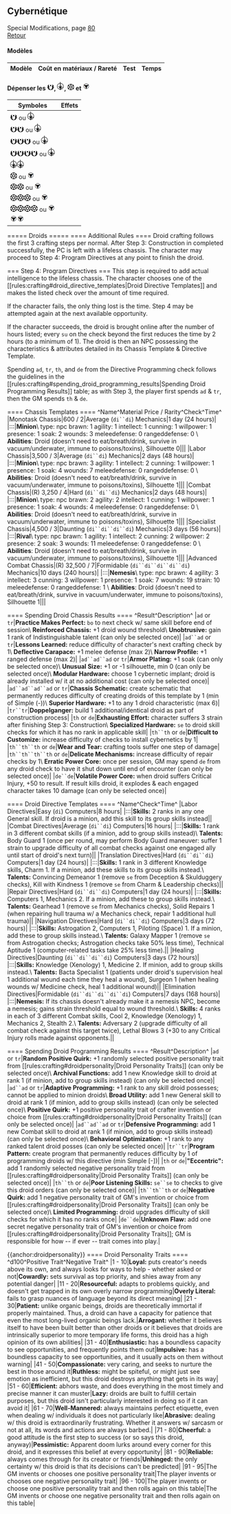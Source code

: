 ## Cybernétique
Special Modifications, page [80](https://thetrove.is/Books/Star%20Wars%20[multi]/FFG/Edge%20of%20the%20Empire/Edge%20of%20the%20Empire%20-%20%28SWE14%29%20Special%20Modifications.pdf#page=84)  
[Retour](../index.md)

#### Modèles

| Modèle | Coût en matériaux / Rareté | Test | Temps |
| --- | --: | --- | --- |


#### Dépenser les <img src="../images/advantage.png" width="16">, <img src="../images/triomphe.png" width="16">, <img src="../images/threat.png" width="16"> et <img src="../images/despair.png" width="16">

Symboles | Effets
--- | ---
<img src="../images/advantage.png" width="16"> ou <img src="../images/triomphe.png" width="16"> | 
<img src="../images/advantage.png" width="16"><img src="../images/advantage.png" width="16"> ou <img src="../images/triomphe.png" width="16"> | 
<img src="../images/advantage.png" width="16"><img src="../images/advantage.png" width="16"><img src="../images/advantage.png" width="16"> ou <img src="../images/triomphe.png" width="16"> | 
<img src="../images/advantage.png" width="16"><img src="../images/advantage.png" width="16"><img src="../images/advantage.png" width="16"><img src="../images/advantage.png" width="16"> ou <img src="../images/triomphe.png" width="16"> | 
<img src="../images/triomphe.png" width="16"><img src="../images/triomphe.png" width="16"> | 
<img src="../images/threat.png" width="16"> ou <img src="../images/despair.png" width="16"> | 
<img src="../images/threat.png" width="16"><img src="../images/threat.png" width="16"> ou <img src="../images/despair.png" width="16"> | 
<img src="../images/threat.png" width="16"><img src="../images/threat.png" width="16"><img src="../images/threat.png" width="16"> ou <img src="../images/despair.png" width="16"> | 
<img src="../images/threat.png" width="16"><img src="../images/threat.png" width="16"><img src="../images/threat.png" width="16"><img src="../images/threat.png" width="16"> ou <img src="../images/despair.png" width="16"> | 
<img src="../images/despair.png" width="16"><img src="../images/despair.png" width="16"> | 



===== Droids =====
==== Additional Rules ====
Droid crafting follows the first 3 crafting steps per normal. After Step 3: Construction in completed successfully, the PC is left with a lifeless chassis. The character may proceed to Step 4: Program Directives at any point to finish the droid.

=== Step 4: Program Directives ===
This step is required to add actual intelligence to the lifeless chassis. The character chooses one of the [[rules:crafting#droid_directive_templates|Droid Directive Templates]] and makes the listed check over the amount of time required.

If the character fails, the only thing lost is the time. Step 4 may be attempted again at the next available opportunity.

If the character succeeds, the droid is brought online after the number of hours listed; every `su` on the check beyond the first reduces the time by 2 hours (to a minimum of 1). The droid is then an NPC possessing the characteristics & attributes detailed in its Chassis Template & Directive Template.

Spending `ad`, `tr`, `th`, and `de` from the Directive Programming check follows the guidelines in the [[rules:crafting#spending_droid_programming_results|Spending Droid Programming Results]] table; as with Step 3, the player first spends `ad` & `tr`, then the GM spends `th` & `de`.

====  Chassis Templates ====
^Name^Material Price / Rarity^Check^Time^
|Monotask Chassis|600 / 2|Average (`di``di`) Mechanics|1 day (24 hours)|
|:::|**Minion**\\ <statblock>
type: npc
brawn: 1
agility: 1
intellect: 1
cunning: 1
willpower: 1
presence: 1
soak: 2
wounds: 3
meleedefense: 0
rangeddefense: 0
</statblock>\\ **Abilities**: Droid (doesn't need to eat/breath/drink, survive in vacuum/underwater, immune to poisons/toxins), Silhouette 0|||
|Labor Chassis|3,500 / 3|Average (`di``di`) Mechanics|2 days (48 hours)|
|:::|**Minion**\\ <statblock>
type: npc
brawn: 3
agility: 1
intellect: 2
cunning: 1
willpower: 1
presence: 1
soak: 4
wounds: 7
meleedefense: 0
rangeddefense: 0
</statblock>\\ **Abilities**: Droid (doesn't need to eat/breath/drink, survive in vacuum/underwater, immune to poisons/toxins), Silhouette 1|||
|Combat Chassis|(R) 3,250 / 4|Hard (`di``di``di`) Mechanics|2 days (48 hours)|
|:::|**Minion**\\ <statblock>
type: npc
brawn: 2
agility: 2
intellect: 1
cunning: 1
willpower: 1
presence: 1
soak: 4
wounds: 4
meleedefense: 0
rangeddefense: 0
</statblock>\\ **Abilities**: Droid (doesn't need to eat/breath/drink, survive in vacuum/underwater, immune to poisons/toxins), Silhouette 1|||
|Specialist Chassis|4,500 / 3|Daunting (`di``di``di``di`) Mechanics|3 days (56 hours)|
|:::|**Rival**\\ <statblock>
type: npc
brawn: 1
agility: 1
intellect: 2
cunning: 2
willpower: 2
presence: 2
soak: 3
wounds: 11
meleedefense: 0
rangeddefense: 0
</statblock>\\ **Abilities**: Droid (doesn't need to eat/breath/drink, survive in vacuum/underwater, immune to poisons/toxins), Silhouette 1|||
|Advanced Combat Chassis|(R) 32,500 / 7|Formidable (`di``di``di``di``di`) Mechanics|10 days (240 hours)|
|:::|**Nemesis**\\ <statblock>
type: npc
brawn: 4
agility: 3
intellect: 3
cunning: 3
willpower: 1
presence: 1
soak: 7
wounds: 19
strain: 10
meleedefense: 0
rangeddefense: 1
</statblock>\\ **Abilities**: Droid (doesn't need to eat/breath/drink, survive in vacuum/underwater, immune to poisons/toxins), Silhouette 1|||

==== Spending Droid Chassis Results ====
^Result^Description^
|`ad` or `tr`|**Practice Makes Perfect:** `bo` to next check w/ same skill before end of session\\ **Reinforced Chassis:** +1 droid wound threshold\\ **Unobtrusive:** gain 1 rank of Indistinguishable talent (can only be selected once)|
|`ad``ad` or `tr`|**Lessons Learned:** reduce difficulty of character's next crafting check by 1\\ **Deflective Carapace:** +1 melee defense (max 2)\\ **Narrow Profile:** +1 ranged defense (max 2)|
|`ad``ad``ad` or `tr`|**Armor Plating:** +1 soak (can only be selected once)\\ **Unusual Size:** +1 or -1 silhouette, min 0 (can only be selected once)\\ **Modular Hardware:** choose 1 cybernetic implant; droid is already installed w/ it at no additional cost (can only be selected once)|
|`ad``ad``ad``ad` or `tr`|**Chassis Schematic:** create schematic that permanently reduces difficulty of creating droids of this template by 1 (min of Simple (-))\\ **Superior Hardware:** +1 to any 1 droid characteristic (max 6)|
|`tr``tr`|**Doppelganger:** build 1 additional/identical droid as part of construction process|
|`th` or `de`|**Exhausting Effort:** character suffers 3 strain after finishing Step 3: Construction\\ **Specialized Hardware:** `se` to droid skill checks for which it has no rank in applicable skill|
|`th``th` or `de`|**Difficult to Customize:** increase difficulty of checks to install cybernetics by 1|
|`th``th``th` or `de`|**Wear and Tear:** crafting tools suffer one step of damage|
|`th``th``th``th` or `de`|**Delicate Mechanisms:** increase difficulty of repair checks by 1\\ **Erratic Power Core:** once per session, GM may spend `de` from any droid check to have it shut down until end of encounter (can only be selected once)|
|`de``de`|**Volatile Power Core:** when droid suffers Critical Injury, +50 to result. If result kills droid, it explodes & each engaged character takes 10 damage (can only be selected once)|

==== Droid Directive Templates ====
^Name^Check^Time^
|Labor Directives|Easy (`di`) Computers|8 hours|
|:::|**Skills:** 2 ranks in any one General skill. If droid is a minion, add this skill to its group skills instead||
|Combat Directives|Average (`di``di`) Computers|16 hours|
|:::|**Skills:** 1 rank in 3 different combat skills (if a minion, add to group skills instead)\\ **Talents:** Body Guard 1 (once per round, may perform Body Guard maneuver: suffer 1 strain to upgrade difficulty of all combat checks against one engaged ally until start of droid's next turn)||
|Translation Directives|Hard (`di``di``di`) Computers|1 day (24 hours)|
|:::|**Skills:** 1 rank in 3 different Knowledge skills, Charm 1. If a minion, add these skills to its group skills instead.\\ **Talents:** Convincing Demeanor 1 (remove `se` from Deception & Skulduggery checks), Kill with Kindness 1 (remove `se` from Charm & Leadership checks)||
|Repair Directives|Hard (`di``di``di`) Computers|1 day (24 hours)|
|:::|**Skills:** Computers 1, Mechanics 2. If a minion, add these to group skills instead.\\ **Talents:** Gearhead 1 (remove `se` from Mechanics checks), Solid Repairs 1 (when repairing hull trauma w/ a Mechanics check, repair 1 additional hull trauma)||
|Navigation Directives|Hard (`di``di``di`) Computers|3 days (72 hours)|
|:::|**Skills:** Astrogation 2, Computers 1, Piloting (Space) 1. If a minion, add these to group skills instead.\\ **Talents:** Galaxy Mapper 1 (remove `se` from Astrogation checks; Astrogation checks take 50% less time), Technical Aptitude 1 (computer-related tasks take 25% less time).||
|Healing Directives|Daunting (`di``di``di``di`) Computers|3 days (72 hours)|
|:::|**Skills:** Knowledge (Xenology) 1, Medicine 2. If minion, add to group skills instead.\\ **Talents:** Bacta Specialist 1 (patients under droid's supervision heal 1 additional wound each time they heal a wound), Surgeon 1 (when healing wounds w/ Medicine check, heal 1 additional wound)||
|Elimination Directives|Formidable (`di``di``di``di``di`) Computers|7 days (168 hours)|
|:::|**Nemesis:** If its chassis doesn't already make it a nemesis NPC, become a nemesis; gains strain threshold equal to wound threshold.\\ **Skills:** 4 ranks in each of 3 different Combat skills, Cool 2, Knowledge (Xenology) 1, Mechanics 2, Stealth 2.\\ **Talents:** Adversary 2 (upgrade difficulty of all combat check against this target twice), Lethal Blows 3 (+30 to any Critical Injury rolls made against opponents.||

==== Spending Droid Programming Results ====
^Result^Description^
|`ad` or `tr`|**Random Positive Quirk:** +1 randomly selected positive personality trait from [[rules:crafting#droidpersonality|Droid Personality Traits]] (can only be selected once)\\ **Archival Functions:** add 1 new Knowledge skill to droid at rank 1 (if minion, add to group skills instead) (can only be selected once)|
|`ad``ad` or `tr`|**Adaptive Programming:** +1 rank to any skill droid possesses; cannot be applied to minion droids\\ **Broad Utility:** add 1 new General skill to droid at rank 1 (if minion, add to group skills instead) (can only be selected once)\\ **Positive Quirk:** +1 positive personality trait of crafter invention or choice from [[rules:crafting#droidpersonality|Droid Personality Traits]] (can only be selected once)|
|`ad``ad``ad` or `tr`|**Defensive Programming:** add 1 new Combat skill to droid at rank 1 (if minion, add to group skills instead) (can only be selected once)\\ **Behavioral Optimization:** +1 rank to any ranked talent droid posses (can only be selected once)|
|`tr``tr`|**Program Pattern:** create program that permanently reduces difficulty by 1 of programming droids w/ this directive (min Simple [-])|
|`th` or `de`|**"Eccentric":** add 1 randomly selected negative personality traid from [[rules:crafting#droidpersonality|Droid Personality Traits]] (can only be selected once)|
|`th``th` or `de`|**Poor Listening Skills:** `se``se` to checks to give this droid orders (can only be selected once)|
|`th``th``th` or `de`|**Negative Quirk:** add 1 negative personality trait of GM's invention or choice from [[rules:crafting#droidpersonality|Droid Personality Traits]] (can only be selected once)\\ **Limited Programming:** droid upgrades difficulty of skill checks for which it has no ranks once|
|`de``de`|**Unknown Flaw:** add one secret negative personality trait of GM's invention or choice from [[rules:crafting#droidpersonality|Droid Personality Traits]]; GM is responsible for how -- if ever -- trait comes into play.|

{{anchor:droidpersonality}}
==== Droid Personality Traits ====
^d100^Positive Trait^Negative Trait^
|1 - 10|**Loyal:** puts creator's needs above its own, and always looks for ways to help - whether asked or not|**Cowardly:** sets survival as top priority, and shies away from any potential danger|
|11 - 20|**Resourceful:** adapts to problems quickly, and doesn't get trapped in its own overly narrow programming|**Overly Literal:** fails to grasp nuances of language beyond its direct meaning|
|21 - 30|**Patient:** unlike organic beings, droids are theoretically immortal if properly maintained. Thus, a droid can have a capacity for patience that even the most long-lived organic beings lack.|**Arrogant:** whether it believes itself to have been built better than other droids or it believes that droids are intrinsically superior to more temporary life forms, this droid has a high opinion of its own abilities|
|31 - 40|**Enthusiastic:** has a boundless capacity to see opportunities, and frequently points them out|**Impulsive:** has a boundless capacity to see opportunities, and it usually acts on them without warning|
|41 - 50|**Compassionate:** very caring, and seeks to nurture the best in those around it|**Ruthless:** might be spiteful, or might just see emotion as inefficient, but this droid destroys anything that gets in its way|
|51 - 60|**Efficient:** abhors waste, and does everything in the most timely and precise manner it can muster|**Lazy:** droids are built to fulfill certain purposes, but this droid isn't particularly interested in doing so if it can avoid it|
|61 - 70|**Well-Mannered:** always maintains perfect etiquette, even when dealing w/ individuals it does not particularly like|**Abrasive:** dealing w/ this droid is extraordinarily frustrating. Whether it answers w/ sarcasm or not at all, its words and actions are always barbed.|
|71 - 80|**Cheerful:** a good attitude is the first step to success (or so says this droid, anyway)|**Pessimistic:** Apparent doom lurks around every corner for this droid, and it expresses this belief at every opportunity|
|81 - 90|**Reliable:** always comes through for its creator or friends|**Unhinged:** the only certainty w/ this droid is that its decisions can't be predicted|
|91 - 95|The GM invents or chooses one positive personality trait|The player invents or chooses one negative personality trait|
|96 - 100|The player invents or choose one positive personality trait and then rolls again on this table|The GM invents or choose one negative personality trait and then rolls again on this table|